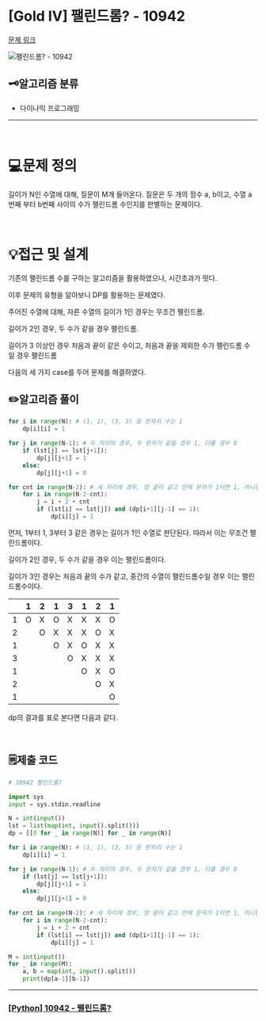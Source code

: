 # [Gold IV] 팰린드롬? - 10942 

[문제 링크](https://www.acmicpc.net/problem/10942) 

![팰린드롬? - 10942 ](https://github.com/user-attachments/assets/3ee10c87-a31b-45e3-89c5-8d130e8227ae)

## 🗝️알고리즘 분류
- 다이나믹 프로그래밍

---

<br>

# 💻문제 정의
길이가 N인 수열에 대해, 질문이 M개 들어온다. 질문은 두 개의 정수 a, b이고, 수열 a번째 부터 b번째 사이의 수가 팰린드롬 수인지를 판별하는 문제이다.

<br>

# 💡접근 및 설계
기존의 팰린드롬 수를 구하는 알고리즘을 활용하였으나, 시간초과가 떳다.

이후 문제의 유형을 알아보니 DP를 활용하는 문제였다.

주어진 수열에 대해, 자른 수열의 길이가 1인 경우는 무조건 팰린드롬.

길이가 2인 경우, 두 수가 같을 경우 팰린드롬.

길이가 3 이상인 경우 처음과 끝이 같은 수이고, 처음과 끝을 제외한 수가 팰린드롬 수 일 경우 팰린드롬

다음의 세 가지 case를 두어 문제를 해결하였다.


## ✏️알고리즘 풀이
```python
for i in range(N): # (1, 1), (3, 3) 등 한자리 수는 1
    dp[i][i] = 1

for j in range(N-1): # 두 자리의 경우, 두 문자가 같을 경우 1, 다를 경우 0
    if (lst[j] == lst[j+1]):
        dp[j][j+1] = 1
    else:
        dp[j][j+1] = 0

for cnt in range(N-2): # 세 자리에 경우, 양 끝이 같고 안에 문자가 1이면 1, 아니면 0
    for i in range(N-2-cnt):
        j = i + 2 + cnt
        if (lst[i] == lst[j]) and (dp[i+1][j-1] == 1):
            dp[i][j] = 1
```

먼저, 1부터 1, 3부터 3 같은 경우는 길이가 1인 수열로 판단된다. 따라서 이는 무조건 팰린드롬이다.

길이가 2인 경우, 두 수가 같을 경우 이는 팰린드롬이다.

길이가 3인 경우는 처음과 끝의 수가 같고, 중간의 수열이 팰린드롬수일 경우 이는 팰린드롬수이다.

||1|2|1|3|1|2|1|
|----|----|----|----|----|----|----|----|
|1|O|X|O|X|X|X|O|
|2||O|X|X|X|O|X|
|1|||O|X|O|X|X|
|3||||O|X|X|X|
|1|||||O|X|O|
|2||||||O|X|
|1|||||||O| 

dp의 결과를 표로 본다면 다음과 같다.

<br>

## 🗒️제출 코드
```python
# 10942 팰린드롬?

import sys
input = sys.stdin.readline

N = int(input())
lst = list(map(int, input().split()))
dp = [[0 for _ in range(N)] for _ in range(N)]

for i in range(N): # (1, 1), (3, 3) 등 한자리 수는 1
    dp[i][i] = 1

for j in range(N-1): # 두 자리의 경우, 두 문자가 같을 경우 1, 다를 경우 0
    if (lst[j] == lst[j+1]):
        dp[j][j+1] = 1
    else:
        dp[j][j+1] = 0

for cnt in range(N-2): # 세 자리에 경우, 양 끝이 같고 안에 문자가 1이면 1, 아니면 0
    for i in range(N-2-cnt):
        j = i + 2 + cnt
        if (lst[i] == lst[j]) and (dp[i+1][j-1] == 1):
            dp[i][j] = 1

M = int(input())
for _ in range(M):
    a, b = map(int, input().split())
    print(dp[a-1][b-1])
```

---

### [[Python] 10942 - 팰린드롬?](https://do-heewan.tistory.com/155)
